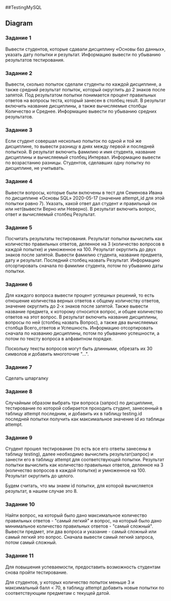 ##TestingMySQL
<h2> Diagram </h2>

<h3> Задание 1 </h3>
 Вывести студентов, которые сдавали дисциплину «Основы баз данных», указать дату попытки и результат. Информацию вывести по убыванию результатов тестирования.
 <h3> Задание 2 </h3>
 Вывести, сколько попыток сделали студенты по каждой дисциплине, а также средний результат попыток, который округлить до 2 знаков после запятой. Под результатом попытки понимается процент правильных ответов на вопросы теста, который занесен в столбец result.  В результат включить название дисциплины, а также вычисляемые столбцы Количество и Среднее. Информацию вывести по убыванию средних результатов.
 <h3> Задание 3 </h3>
 Если студент совершал несколько попыток по одной и той же дисциплине, то вывести разницу в днях между первой и последней попыткой. В результат включить фамилию и имя студента, название дисциплины и вычисляемый столбец Интервал. Информацию вывести по возрастанию разницы. Студентов, сделавших одну попытку по дисциплине, не учитывать. 
 <h3> Задание 4 </h3>
 Вывести вопросы, которые были включены в тест для Семенова Ивана по дисциплине «Основы SQL» 2020-05-17  (значение attempt_id для этой попытки равно 7). Указать, какой ответ дал студент и правильный он или нет(вывести Верно или Неверно). В результат включить вопрос, ответ и вычисляемый столбец  Результат.
 <h3> Задание 5 </h3>
 Посчитать результаты тестирования. Результат попытки вычислить как количество правильных ответов, деленное на 3 (количество вопросов в каждой попытке) и умноженное на 100. Результат округлить до двух знаков после запятой. Вывести фамилию студента, название предмета, дату и результат. Последний столбец назвать Результат. Информацию отсортировать сначала по фамилии студента, потом по убыванию даты попытки.
 <h3> Задание 6 </h3>
 Для каждого вопроса вывести процент успешных решений, то есть отношение количества верных ответов к общему количеству ответов, значение округлить до 2-х знаков после запятой. Также вывести название предмета, к которому относится вопрос, и общее количество ответов на этот вопрос. В результат включить название дисциплины, вопросы по ней (столбец назвать Вопрос), а также два вычисляемых столбца Всего_ответов и Успешность. Информацию отсортировать сначала по названию дисциплины, потом по убыванию успешности, а потом по тексту вопроса в алфавитном порядке.

Поскольку тексты вопросов могут быть длинными, обрезать их 30 символов и добавить многоточие "...".
 <h3> Задание 7 </h3>
 Сделать шпаргалку
 <h3> Задание 8 </h3>
  Случайным образом выбрать три вопроса (запрос) по дисциплине, тестирование по которой собирается проходить студент, занесенный в таблицу attempt последним, и добавить их в таблицу testing.id последней попытки получить как максимальное значение id из таблицы attempt.
 <h3> Задание 9 </h3>
 Студент прошел тестирование (то есть все его ответы занесены в таблицу testing), далее необходимо вычислить результат(запрос) и занести его в таблицу attempt для соответствующей попытки.  Результат попытки вычислить как количество правильных ответов, деленное на 3 (количество вопросов в каждой попытке) и умноженное на 100. Результат округлить до целого.

 Будем считать, что мы знаем id попытки,  для которой вычисляется результат, в нашем случае это 8.
 <h3> Задание 10 </h3>
 Найти вопрос, на который было дано максимальное количество правильных ответов - "самый легкий" и вопрос, на который было дано минимальное количество правильных ответов - "самый сложный". Вывести предмет, эти два вопроса и указание - самый сложный или самый легкий это вопрос. Сначала вывести самый легкий запроса, потом самый сложный.
<h3> Задание 11 </h3>
 Для повышения успеваемости, предоставить возможность студентам снова пройти тестирование.

Для студентов, у которых количество попыток меньше 3 и максимальный балл < 70, в таблицу attempt добавить новые попытки по соответствующим предметам с текущей датой.
